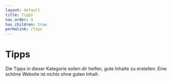 ```yaml
---
layout: default
title: Tipps
nav_order: 4
has_children: true
permalink: /tips
---
```


# Tipps
Die Tipps in dieser Kategorie sollen dir helfen, gute Inhalte zu erstellen.
Eine schöne Website ist nichts ohne guten Inhalt.